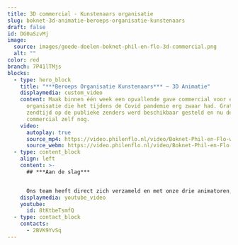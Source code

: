 ```yaml
---
title: 3D commercial - Kunstenaars organisatie
slug: boknet-3d-animatie-beroeps-organisatie-kunstenaars
draft: false
id: DG0aSzvMj
image:
  source: images/goede-doelen-boknet-phil-en-flo-3d-commercial.png
  alt: ""
color: red
branch: 7P41lTMjs
blocks:
  - type: hero_block
    title: "***Beroeps Organisatie Kunstenaars*** – 3D Animatie"
    displaymedia: custom_video
    content: Maak binnen één week een opvallende gave commercial voor een
      organisatie die het tijdens de Covid pandemie erg zwaar had. Gratis
      zendtijd op de publieke zenders werd beschikbaar gesteld en nu de
      commercial zelf nog.
    video:
      autoplay: true
      source_mp4: https://video.philenflo.nl/video/Boknet-Phil-en-Flo-website-source.mp4
      source_webm: https://video.philenflo.nl/video/Boknet-Phil-en-Flo-website-source.webm
  - type: content_block
    align: left
    content: >-
      ## ***Aan de slag***


      Ons team heeft direct zich verzameld en met onze drie animatoren, twee projectmanagers en een art director heeft het team van Phil & Flo deze commercial gerealiseerd. Met een 3D kamer, 2D muurschilderingen en sounddesign van onze externe soundengineer hebben we het verhaal van de kunstenaars weten te schetsen. De reacties op deze commercial waren lovend, en we zijn erg trots dat we dit binnen één week hebben geproduceerd en opgeleverd aan de publieke zenders.
    displaymedia: youtube_video
    youtube:
      id: 8tKtbeTsmfQ
  - type: contact_block
    contacts:
      - 2BVK9YvSq
---
```

